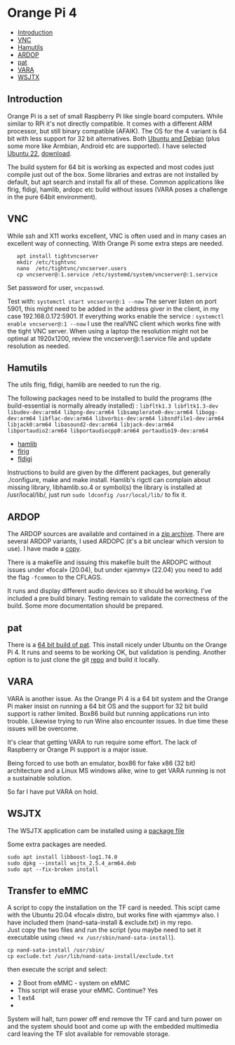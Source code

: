 # Orange Pi 4
* [Introduction](#Introduction)
* [VNC](#VNC)
* [Hamutils](#Hamutils)
* [ARDOP](#ARDOP)
* [pat](#pat)
* [VARA](#VARA)
* [WSJTX](#WSJTX)

## Introduction
Orange Pi is a set of small Raspberry Pi like single board
computers. While similar to RPi it's not directly compatible. It comes
with a different ARM processor, but still binary compatible
(AFAIK). The OS for the 4 variant is 64 bit with less support for 32
bit alternatives. Both [Ubuntu and Debian](http://www.orangepi.org/html/hardWare/computerAndMicrocontrollers/service-and-support/Orange-pi-4.html) 
(plus some more like Armbian, Android etc are supported). I have selected 
[Ubuntu 22](https://drive.google.com/file/d/12C7mLMsiMOmClAoYMlWcZ5xnpRniBINq/view?usp=sharing), [download](http://www.orangepi.org/html/hardWare/computerAndMicrocontrollers/service-and-support/Orange-pi-4-LTS.html).

The build system for 64 bit is working as expected and most codes just
compile just out of the box. Some libraries and extras are not
installed by default, but apt search and install fix all of
these. Common applications like flrig, fldigi, hamlib, ardopc etc build
without issues (VARA poses a challenge in the pure 64bit environment).

## VNC
While ssh and X11 works excellent, VNC is often used and in many cases an excellent
way of connecting. With Orange Pi some extra steps are needed.
```
   apt install tightvncserver
   mkdir /etc/tightvnc
   nano  /etc/tightvnc/vncserver.users
   cp vncserver@:1.service /etc/systemd/system/vncserver@:1.service
``` 
Set password for user, ```vncpasswd```.

Test with:
```systemctl start vncserver@:1 --now```
The server listen on port 5901, this might need to be added in the address giver in the client, in my case 192.168.0.172:5901. If everything works enable the service :
```systemctl enable vncserver@:1 --now```
I use the realVNC client which works fine with the tight VNC server. When using a 
laptop the resolution might not be optimal at 1920x1200, review the 
vncserver@:1.service file and update resolution as needed. 


## Hamutils
The utils flrig, fldigi, hamlib are needed to run the rig.

The following packages need to be installed to build the programs (the build-essential is normally already installed) :
```libfltk1.3 libfltk1.3-dev libudev-dev:arm64 libpng-dev:arm64 libsamplerate0-dev:arm64 libogg-dev:arm64 libflac-dev:arm64 libvorbis-dev:arm64 libsndfile1-dev:arm64 libjack0:arm64 libasound2-dev:arm64 libjack-dev:arm64 libportaudio2:arm64 libportaudiocpp0:arm64 portaudio19-dev:arm64``` 

* [hamlib](https://github.com/Hamlib/Hamlib/releases/download/4.4/hamlib-4.4.tar.gz)
* [flrig](http://www.w1hkj.com/files/flrig/flrig-1.4.7.tar.gz)
* [fldigi](http://www.w1hkj.com/files/fldigi/fldigi-4.1.23.tar.gz)


Instructions to build are given by the different packages, but
generally ./configure, make and make install.
Hamlib's rigctl can complain about missing library, libhamlib.so.4 or symbol(s)
the library is installed at /usr/local/lib/, just run 
```sudo ldconfig /usr/local/lib/``` to fix it.


## ARDOP 
The ARDOP sources are available and contained in a [zip archive](https://www.cantab.net/users/john.wiseman/Downloads/Beta/TeensyProjects.zip). 
There are several ARDOP variants, I used ARDOPC (it's a bit unclear which 
version to use). I have made a [copy](https://github.com/olewsaa/amateur-radio/tree/main/OrangePi).

There is a makefile and issuing this makefile built the ARDOPC without 
issues under «focal» (20.04), but under «jammy» (22.04) you need to add the 
flag ```-fcommon```  to the CFLAGS.

It runs and display different audio devices so it should be working. 
I've included a pre build binary. Testing remain to validate the 
correctness of the build. Some more documentation should be prepared.


## pat
There is a [64 bit build of pat](https://harenber.web.cern.ch/harenber/pat_0.12.1_arm64.deb).
This install nicely under Ubuntu on the Orange Pi 4. It runs and seems to be 
working OK, but validation is pending. Another option is to just clone
the git [repo](https://github.com/la5nta/pat) and build it locally.

## VARA
VARA is another issue. As the Orange Pi 4 is a 64 bit system and the
Orange Pi maker insist on running a 64 bit OS and the support for 32 bit
build support is rather limited. Box86 build but running applications
run into trouble. Likewise trying to run Wine also encounter issues. 
In due time these issues will be overcome. 

It's clear that getting VARA to run require some effort. The lack of
Raspberry or Orange Pi support is a major issue. 

Being forced to use both an emulator, box86 for fake x86 (32 bit) architecture 
and a Linux MS windows alike, wine to get VARA running is not a sustainable
solution. 

So far I have put VARA on hold. 


## WSJTX
The WSJTX application cam be installed using a 
[package file](https://physics.princeton.edu/pulsar/k1jt/wsjtx_2.5.4_arm64.deb)

Some extra packages are needed. 

```
sudo apt install libboost-log1.74.0
sudo dpkg --install wsjtx_2.5.4_arm64.deb
sudo apt --fix-broken install
```


## Transfer to eMMC
A script to copy the installation on the TF card is needed. This scipt
came with the Ubuntu 20.04 «focal» distro, but works fine with «jammy» 
also. I have included them (nand-sata-install & exclude.txt) in my repo.  
Just copy the two files and run the script (you maybe need to set it executable
using ```chmod +x /usr/sbin/nand-sata-install```).

```
cp nand-sata-install /usr/sbin/
cp exclude.txt /usr/lib/nand-sata-install/exclude.txt
```

then execute the script and select:
* 2 Boot from eMMC - system on eMMC
* This script will erase your eMMC. Continue? Yes
* 1 ext4
* <Power off> 

System will halt, turn power off end remove thr TF card and turn power 
on and the system should boot and come up with the embedded multimedia
card leaving the TF slot available for removable storage.


